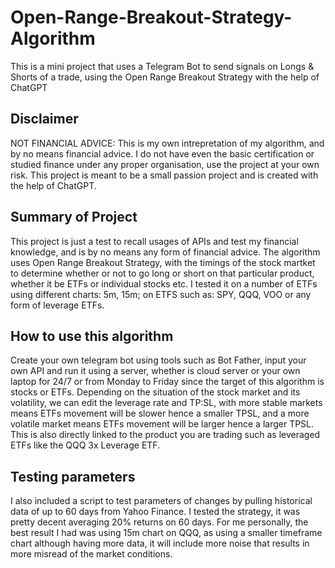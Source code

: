 # Open-Range-Breakout-Strategy-Algorithm
This is a mini project that uses a Telegram Bot to send signals on Longs &amp; Shorts of a trade, using the Open Range Breakout Strategy with the help of ChatGPT<br>

<H2>Disclaimer</H2>
NOT FINANCIAL ADVICE: This is my own intrepretation of my algorithm, and by no means financial advice. I do not have even the basic certification or studied finance under any proper organisation, use the project at your own risk. This project is meant to be a small passion project and is created with the help of ChatGPT.

<H2>Summary of Project</H2>
This project is just a test to recall usages of APIs and test my financial knowledge, and is by no means any form of financial advice. The algorithm uses Open Range Breakout Strategy, with the timings of the stock martket to determine whether or not to go long or short on that particular product, whether it be ETFs or individual stocks etc. I tested it on a number of ETFs using different charts: 5m, 15m; on ETFS such as: SPY, QQQ, VOO or any form of leverage ETFs.

<H2>How to use this algorithm</H2>
Create your own telegram bot using tools such as Bot Father, input your own API and run it using a server, whether is cloud server or your own laptop for 24/7 or from Monday to Friday since the target of this algorithm is stocks or ETFs. Depending on the situation of the stock market and its volatility, we can edit the leverage rate and TP:SL, with more stable markets means ETFs movement will be slower hence a smaller TPSL, and a more volatile market means ETFs movement will be larger hence a larger TPSL. This is also directly linked to the product you are trading such as leveraged ETFs like the QQQ 3x Leverage ETF.

<H2>Testing parameters</H2>
I also included a script to test parameters of changes by pulling historical data of up to 60 days from Yahoo Finance. I tested the strategy, it was pretty decent averaging 20% returns on 60 days. For me personally, the best result I had was using 15m chart on QQQ, as using a smaller timeframe chart although having more data, it will include more noise that results in more misread of the market conditions.
